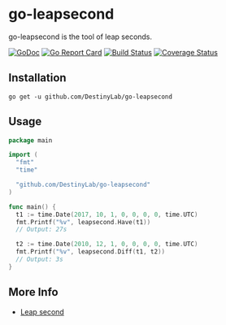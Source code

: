 # go-leapsecond

go-leapsecond is the tool of leap seconds.

[![GoDoc](https://godoc.org/github.com/DestinyLab/go-leapsecond?status.svg)](https://godoc.org/github.com/DestinyLab/go-leapsecond) [![Go Report Card](https://goreportcard.com/badge/github.com/DestinyLab/go-leapsecond)](https://goreportcard.com/report/github.com/DestinyLab/go-leapsecond) [![Build Status](https://travis-ci.org/DestinyLab/go-leapsecond.svg?branch=master)](https://travis-ci.org/DestinyLab/go-leapsecond) [![Coverage Status](https://coveralls.io/repos/github/DestinyLab/go-leapsecond/badge.svg?branch=master)](https://coveralls.io/github/DestinyLab/go-leapsecond?branch=master)

## Installation

```
go get -u github.com/DestinyLab/go-leapsecond
```

## Usage

```go
package main

import (
  "fmt"
  "time"

  "github.com/DestinyLab/go-leapsecond"
)

func main() {
  t1 := time.Date(2017, 10, 1, 0, 0, 0, 0, time.UTC)
  fmt.Printf("%v", leapsecond.Have(t1))
  // Output: 27s

  t2 := time.Date(2010, 12, 1, 0, 0, 0, 0, time.UTC)
  fmt.Printf("%v", leapsecond.Diff(t1, t2))
  // Output: 3s
}
```

## More Info

- [Leap second](https://en.wikipedia.org/wiki/Leap_second)
